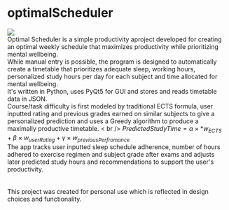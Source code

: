 # optimalScheduler
![](https://github.com/gruvian/optimalScheduler/blob/main/logo.png) <br />
Optimal Scheduler is a simple productivity aproject developed for creating an optimal weekly schedule that maximizes productivity while prioritizing mental wellbeing.<br />
While manual entry is possible, the program is designed to automatically create a timetable that prioritizes adequate sleep, working hours, personalized study hours per day for each subject 
and time allocated for mental wellbeing. <br />
It's written in Python, uses PyQt5 for GUI and stores and reads timetable data in JSON. <br /> 
Course/task difficulty is first modeled by traditional ECTS formula, user inputted rating and previous grades earned on similar subjects to give a personalized prediction and uses a Greedy algorithm to produce a maximally productive timetable. < br />
$PredictedStudyTime = \alpha \times*w_{ECTS}+\beta \times w_{userRating} + \gamma \times w_{previousPerfromance}$
<br /> The app tracks user inputted sleep schedule adherence, number of hours adhered to exercise regimen and subject grade after exams and adjusts later predicted study hours and recommendations to support the user's productivity. <br />
<br />
<br /> This project was created for personal use which is reflected in design choices and functionality. 
